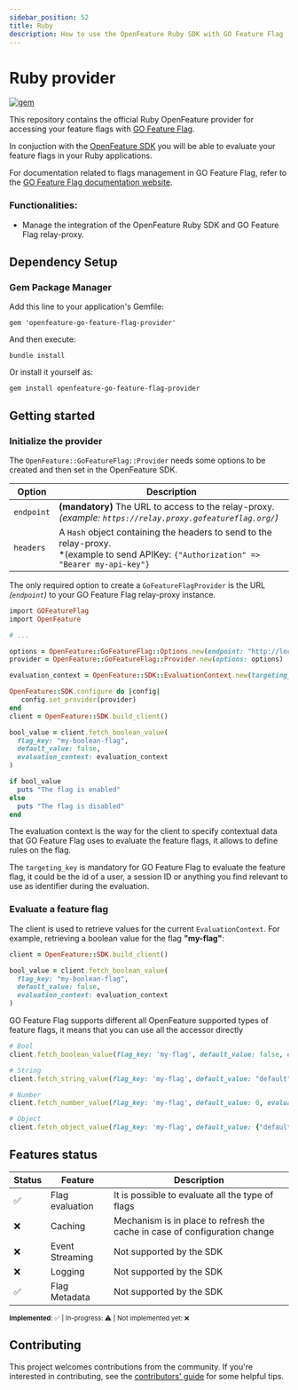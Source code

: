 ```yaml
---
sidebar_position: 52
title: Ruby
description: How to use the OpenFeature Ruby SDK with GO Feature Flag
---
```


# Ruby provider
 <a href="https://github.com/open-feature/ruby-sdk-contrib/tree/main/providers/openfeature-go-feature-flag-provider"><img src="https://img.shields.io/gem/v/openfeature-go-feature-flag-provider?color=blue&style=flat-square&logo=ruby" alt="gem" /></a>

This repository contains the official Ruby OpenFeature provider for accessing your feature flags with [GO Feature Flag](https://gofeatureflag.org).

In conjuction with the [OpenFeature SDK](https://openfeature.dev/docs/reference/concepts/provider) you will be able
to evaluate your feature flags in your Ruby applications.

For documentation related to flags management in GO Feature Flag,
refer to the [GO Feature Flag documentation website](https://gofeatureflag.org/docs).

### Functionalities:
- Manage the integration of the OpenFeature Ruby SDK and GO Feature Flag relay-proxy.

## Dependency Setup

### Gem Package Manager

Add this line to your application's Gemfile:
```
gem 'openfeature-go-feature-flag-provider'
```
And then execute:
```
bundle install
```
Or install it yourself as:
```
gem install openfeature-go-feature-flag-provider
```

## Getting started

### Initialize the provider

The `OpenFeature::GoFeatureFlag::Provider` needs some options to be created and then set in the OpenFeature SDK.

| **Option** | **Description**                                                                                                                             |
|------------|---------------------------------------------------------------------------------------------------------------------------------------------|
| `endpoint` | **(mandatory)** The URL to access to the relay-proxy.<br />*(example: `https://relay.proxy.gofeatureflag.org/`)*                            |
| `headers`  | A `Hash` object containing the headers to send to the relay-proxy.<br/>*(example to send APIKey: `{"Authorization" => "Bearer my-api-key"}` |

The only required option to create a `GoFeatureFlagProvider` is the URL _(`endpoint`)_ to your GO Feature Flag relay-proxy instance.

```ruby
import GOFeatureFlag
import OpenFeature

# ...

options = OpenFeature::GoFeatureFlag::Options.new(endpoint: "http://localhost:1031")
provider = OpenFeature::GoFeatureFlag::Provider.new(options: options)

evaluation_context = OpenFeature::SDK::EvaluationContext.new(targeting_key: "9b9450f8-ab5c-4dcf-872f-feda3f6ccb16")

OpenFeature::SDK.configure do |config|
   config.set_provider(provider)
end
client = OpenFeature::SDK.build_client()

bool_value = client.fetch_boolean_value(
  flag_key: "my-boolean-flag",
  default_value: false,
  evaluation_context: evaluation_context
)

if bool_value 
  puts "The flag is enabled"
else
  puts "The flag is disabled"
end
```

The evaluation context is the way for the client to specify contextual data that GO Feature Flag uses to evaluate the feature flags, it allows to define rules on the flag.

The `targeting_key` is mandatory for GO Feature Flag to evaluate the feature flag, it could be the id of a user, a session ID or anything you find relevant to use as identifier during the evaluation.


### Evaluate a feature flag
The client is used to retrieve values for the current `EvaluationContext`.
For example, retrieving a boolean value for the flag **"my-flag"**:

```ruby
client = OpenFeature::SDK.build_client()

bool_value = client.fetch_boolean_value(
  flag_key: "my-boolean-flag",
  default_value: false,
  evaluation_context: evaluation_context
)
```

GO Feature Flag supports different all OpenFeature supported types of feature flags, it means that you can use all the accessor directly
```ruby
# Bool
client.fetch_boolean_value(flag_key: 'my-flag', default_value: false, evaluation_context: evaluation_context)

# String
client.fetch_string_value(flag_key: 'my-flag', default_value: "default", evaluation_context: evaluation_context)

# Number
client.fetch_number_value(flag_key: 'my-flag', default_value: 0, evaluation_context: evaluation_context)

# Object
client.fetch_object_value(flag_key: 'my-flag', default_value: {"default" => true}, evaluation_context: evaluation_context)
```

## Features status

| Status | Feature         | Description                                                                |
|--------|-----------------|----------------------------------------------------------------------------|
| ✅      | Flag evaluation | It is possible to evaluate all the type of flags                           |
| ❌      | Caching         | Mechanism is in place to refresh the cache in case of configuration change |
| ❌      | Event Streaming | Not supported by the SDK                                                   |
| ❌      | Logging         | Not supported by the SDK                                                   |
| ✅      | Flag Metadata   | Not supported by the SDK                                                   |


<sub>**Implemented**: ✅ | In-progress: ⚠️ | Not implemented yet: ❌</sub>

## Contributing
This project welcomes contributions from the community.
If you're interested in contributing, see the [contributors' guide](https://github.com/thomaspoignant/go-feature-flag/blob/main/CONTRIBUTING.md) for some helpful tips.
